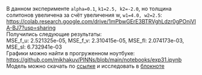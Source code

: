 В данном эксперименте `alpha=0.1`, `k1=2.5, k2=-2.0`, но толщина солитонов увеличена за счёт увеличения w, `w1=4.0, w2=2.5`:  
<https://colab.research.google.com/drive/1mPbwGErE3BTRVghLdzr0gPOnjVIA-BJ7?usp=sharing>  
Получились следующие результаты:  
MSE_f_u: 2.521325e-05, MSE_f_v: 2.310415e-05, MSE_fl: 2.074173e-03, MSE_sl: 6.732941e-03  
Графики можно найти в прогруженном ноутбуке: <https://github.com/mikhakuv/PINNs/blob/main/notebooks/exp31.ipynb>  
Модель можно скачать по [ссылке](https://github.com/mikhakuv/PINNs/blob/main/models/model_31.pth) и исследовать в [блокноте](https://colab.research.google.com/drive/1PGeRt-huLODfLSD-_PZaeBugljdYZdaQ?usp=sharing)
